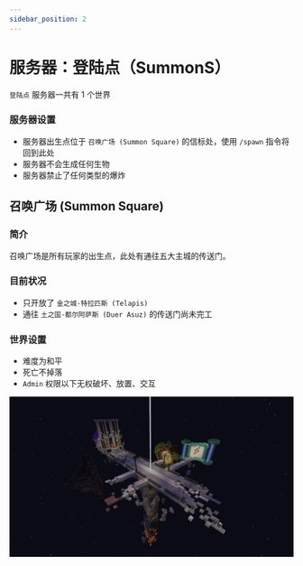 ```yaml
---
sidebar_position: 2
---
```


# 服务器：登陆点（SummonS）

`登陆点` 服务器一共有 1 个世界

### 服务器设置

- 服务器出生点位于 `召唤广场 (Summon Square)` 的信标处，使用 `/spawn` 指令将回到此处
- 服务器不会生成任何生物
- 服务器禁止了任何类型的爆炸


## 召唤广场 (Summon Square)

### 简介

召唤广场是所有玩家的出生点，此处有通往五大主城的传送门。

### 目前状况

- 只开放了 `金之城·特拉匹斯 (Telapis)`
- 通往 `土之国·都尔阿萨斯 (Duer Asuz)` 的传送门尚未完工

### 世界设置

- 难度为和平
- 死亡不掉落
- `Admin` 权限以下无权破坏、放置、交互


![summom-square](../../static/img/worlds/summom-square.png)
